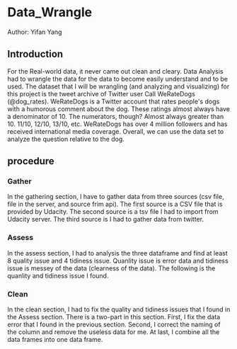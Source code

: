 # Data_Wrangle

Author: Yifan Yang

## Introduction

For the Real-world data, it never came out clean and cleary. Data Analysis had to wrangle the data for the data to become easily understand and to be used. The dataset that I will be wrangling (and analyzing and visualizing) for this project is the tweet archive of Twitter user Call WeRateDogs (@dog_rates). WeRateDogs is a Twitter account that rates people's dogs with a humorous comment about the dog. These ratings almost always have a denominator of 10. The numerators, though? Almost always greater than 10. 11/10, 12/10, 13/10, etc. WeRateDogs has over 4 million followers and has received international media coverage. Overall, we can use the data set to analyze the question relative to the dog.

## procedure

### Gather
In the gathering section, I have to gather data from three sources (csv file, file in the server, and source frim api). The first source is a CSV file that is provided by Udacity. The second source is a tsv file I had to import from Udacity server.  The third source is I had to gather data from twitter.

### Assess
In the assess section, I had to analysis the three dataframe and find at least 8 quality issue and 4 tidiness issue. Quanlity issue is error data and tidiness issue is messey of the data (clearness of the data). The following is the quanlity and tidiness issue I found.

### Clean
In the clean section, I had to fix the quality and tidiness issues that I found in the Assess section. There is a two-part in this section. First, I fix the data error that I found in the previous section. Second, I correct the naming of the column and remove the useless data for me. At last, I combine all the data frames into one data frame.


